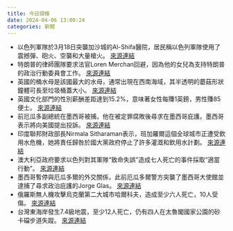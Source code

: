 ```yaml
---
title: 今日頭條
date: 2024-04-06 13:00:24
categories: 新聞            
---
```

- 以色列軍隊於3月18日突襲加沙城的Al-Shifa醫院，居民稱以色列軍隊使用了震撼彈、砲火、空襲和大量槍火。 [來源連結](https://www.npr.org/2024/04/06/1243045199/al-shifa-hospital-gaza-israel-raid-before-aftermath)
- 特朗普的律師團隊要求法官Loren Merchan回避，因為他的女兒為支持特朗普的政治行動委員會工作。 [來源連結](https://www.npr.org/2024/04/06/1243212827/trump-demands-new-judge-hush-money-criminal-trial)
- 英國的桶水母是該國最大的水母，通常出現在西南海域，其半透明的蘑菇形狀鐘體可長至垃圾桶蓋大小。 [來源連結](https://www.theguardian.com/environment/2024/apr/06/the-barrel-jellyfish-gentle-giant-of-the-oceans)
- 英國文化部門的性別薪酬差距達到15.2%，意味著女性每賺1英鎊，男性賺85便士。 [來源連結](https://www.theguardian.com/world/2024/apr/06/women-are-all-over-the-big-screen-but-pay-gap-persists-in-uk-cultural-sector)
- 前厄瓜多副總統在墨西哥被捕，他在被定罪腐敗後尋求在墨西哥庇護。墨西哥表示將向美國提出投訴。 [來源連結](https://edition.cnn.com/2024/04/06/americas/ecuador-vice-president-arrest-mexico-embassy-diplomatic-tensions-intl-hnk/index.html)
- 印度聯邦財政部長Nirmala Sitharaman表示，班加羅爾這個全球城市正遭受飲用水危機，她將責任歸咎於國大黨政府停止了許多灌溉和飲用水計劃。 [來源連結](https://www.thehindu.com/news/national/karnataka/union-finance-minister-nirmala-sitharaman-addresses-a-press-conference-in-bengaluru-on-april-6-2024/article68035886.ece)
- 澳大利亞政府要求以色列對其軍隊“致命失誤”造成七人死亡的事件採取“適當行動”。 [來源連結](https://www.theguardian.com/world/2024/apr/06/deadly-failure-australia-demands-israel-take-appropriate-action-against-those-responsible-for-killing-aid-workers)
- 墨西哥暫停與厄瓜多爾的外交關係，此前厄瓜多爾警方突襲了墨西哥大使館並逮捕了尋求政治庇護的Jorge Glas。 [來源連結](https://www.theguardian.com/world/2024/apr/06/mexico-suspends-diplomatic-ties-with-ecuador-after-police-raid-embassy)
- 俄羅斯無人機攻擊烏克蘭第二大城市哈爾科夫，造成至少六人死亡，10人受傷。 [來源連結](https://www.theguardian.com/world/live/2024/apr/06/russia-ukraine-war-live-russian-drone-attack-on-kharkiv-kills-six)
- 台灣東海岸發生7.4級地震，至少12人死亡，仍有四人在太魯閣國家公園的砂卡礑步道失蹤。 [來源連結](https://www.theguardian.com/world/2024/apr/06/taiwan-earthquake-over-600-people-remain-stranded-days-after-disaster)



